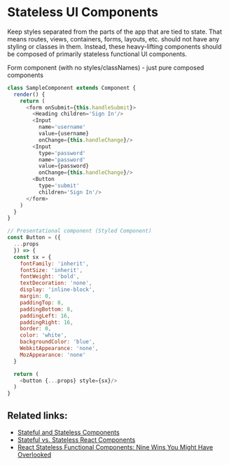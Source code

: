 # Stateless UI Components

Keep styles separated from the parts of the app that are tied to state. That means routes, views, containers, forms, layouts, etc. should not have any styling or classes in them. Instead, these heavy-lifting components should be composed of primarily stateless functional UI components.

Form component \(with no styles/classNames\) - just pure composed components

```javascript
class SampleComponent extends Component {
  render() {
    return (
      <form onSubmit={this.handleSubmit}>
        <Heading children='Sign In'/>
        <Input
          name='username'
          value={username}
          onChange={this.handleChange}/>
        <Input
          type='password'
          name='password'
          value={password}
          onChange={this.handleChange}/>
        <Button
          type='submit'
          children='Sign In'/>
      </form>
    )
  }
}

// Presentational component (Styled Component)
const Button = ({
  ...props
  }) => {
  const sx = {
    fontFamily: 'inherit',
    fontSize: 'inherit',
    fontWeight: 'bold',
    textDecoration: 'none',
    display: 'inline-block',
    margin: 0,
    paddingTop: 8,
    paddingBottom: 8,
    paddingLeft: 16,
    paddingRight: 16,
    border: 0,
    color: 'white',
    backgroundColor: 'blue',
    WebkitAppearance: 'none',
    MozAppearance: 'none'
  }

  return (
    <button {...props} style={sx}/>
  )
}
```

## Related links:

* [Stateful and Stateless Components](https://programmingwithmosh.com/javascript/stateful-stateless-components-react/)
* [Stateful vs. Stateless React Components](https://medium.com/@cgcrutch18/stateful-vs-stateless-react-components-13f647f7fc4)
* [React Stateless Functional Components: Nine Wins You Might Have Overlooked](https://hackernoon.com/react-stateless-functional-components-nine-wins-you-might-have-overlooked-997b0d933dbc)

